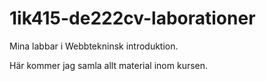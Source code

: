 1ik415-de222cv-laborationer
===========================

Mina labbar i Webbtekninsk introduktion.

Här kommer jag samla allt material inom kursen.